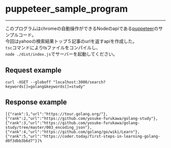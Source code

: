 # puppeteer_sample_program
___  

このプログラムはchromeの自動操作ができるNodeのapiである[puppeteer](https://github.com/GoogleChrome/puppeteer)のサンプルコード。  
今回はyahooの検索結果トップ５記事のurlを返すapiを作成した。  
`tsc`コマンドによりtsファイルをコンパイルし、  
`node ./dist/index.js`でサーバーを起動してください。

## Request example
`curl -XGET --globoff "localhost:3000/search?keywords[]=golang&keywords[]=study"`

## Response example
```
[{"rank":1,"url":"https://tour.golang.org/"},
{"rank":2,"url":"https://github.com/yosuke-furukawa/golang-study"},
{"rank":3,"url":"https://github.com/yosuke-furukawa/golang-study/tree/master/003_encoding_json"},
{"rank":4,"url":"https://github.com/golang/go/wiki/Learn"},
{"rank":5,"url":"https://coder.today/first-steps-in-learning-golang-d0f3dbb3b6d7"}]%
```
